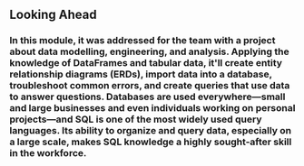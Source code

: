 ## Looking Ahead

### In this module, it was addressed for the team with a project about data modelling, engineering, and analysis. Applying the knowledge of DataFrames and tabular data, it'll create entity relationship diagrams (ERDs), import data into a database, troubleshoot common errors, and create queries that use data to answer questions. Databases are used everywhere—small and large businesses and even individuals working on personal projects—and SQL is one of the most widely used query languages. Its ability to organize and query data, especially on a large scale, makes SQL knowledge a highly sought-after skill in the workforce.
